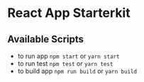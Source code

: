# React App Starterkit


## Available Scripts

- to run app `npm start` or `yarn start`
- to run test `npm test` or `yarn test`
- to build app `npm run build` or `yarn build`